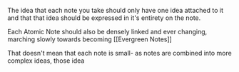 The idea that each note you take should only have one idea attached to it and that that idea should be expressed in it's entirety on the note.

Each Atomic Note should also be densely linked and ever changing, marching slowly towards becoming [[Evergreen Notes]]

That doesn't mean that each note is small- as notes are combined into more complex ideas, those idea